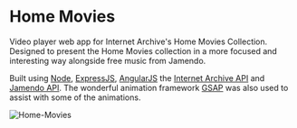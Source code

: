 # Home Movies
Video player web app for Internet Archive's Home Movies Collection. Designed to present the Home Movies collection in a more focused and interesting way alongside free music from Jamendo.

Built using [Node](https://nodejs.org/en/), [ExpressJS](http://expressjs.com/), [AngularJS](https://angularjs.org/
) the [Internet Archive API](https://archive.org/help/json.php) and [Jamendo API](https://developer.jamendo.com/v3.0). The wonderful animation framework [GSAP](greensock.com/gsap) was also used to assist with some of the animations.

![Home-Movies](https://cloud.githubusercontent.com/assets/5156743/10253071/3d116336-68f0-11e5-9856-d03515edf0a8.png)
